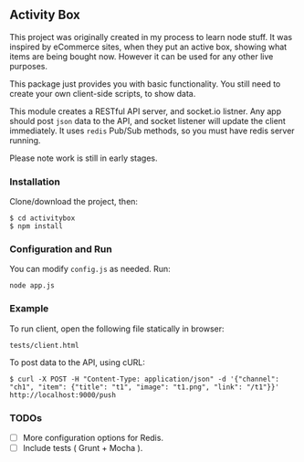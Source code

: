 ## Activity Box

This project was originally created in my process to learn node stuff.
It was inspired by eCommerce sites, when they put an active box, showing what items are being bought now. However it can be used for any other live purposes.

This package just provides you with basic functionality. You still need to create your own client-side scripts, to show data. 

This module creates a RESTful API server, and socket.io listner. Any app should post `json` data to the API, and socket listener will update the client immediately.
It uses `redis` Pub/Sub methods, so you must have redis server running.

Please note work is still in early stages.

### Installation

Clone/download the project, then:
```
$ cd activitybox
$ npm install
```

### Configuration and Run
You can modify `config.js` as needed.
Run:
```
node app.js
```

### Example
To run client, open the following file statically in browser:
```
tests/client.html
```
To post data to the API, using cURL:
```
$ curl -X POST -H "Content-Type: application/json" -d '{"channel": "ch1", "item": {"title": "t1", "image": "t1.png", "link": "/t1"}}' http://localhost:9000/push

```

### TODOs
- [ ] More configuration options for Redis.
- [ ] Include tests ( Grunt + Mocha ).
